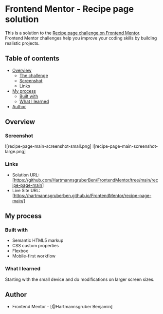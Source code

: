 # Frontend Mentor - Recipe page solution

This is a solution to the [Recipe page challenge on Frontend Mentor](https://www.frontendmentor.io/challenges/recipe-page-KiTsR8QQKm). Frontend Mentor challenges help you improve your coding skills by building realistic projects. 

## Table of contents

- [Overview](#overview)
  - [The challenge](#the-challenge)
  - [Screenshot](#screenshot)
  - [Links](#links)
- [My process](#my-process)
  - [Built with](#built-with)
  - [What I learned](#what-i-learned)
- [Author](#author)


## Overview

### Screenshot

![recipe-page-main-screenshot-small.png]
![recipe-page-main-screenshot-large.png]


### Links

- Solution URL: [https://github.com/HartmannsgruberBen/FrontendMentor/tree/main/recipe-page-main]
- Live Site URL: [https://hartmannsgruberben.github.io/FrontendMentor/recipe-page-main/]


## My process

### Built with

- Semantic HTML5 markup
- CSS custom properties
- Flexbox
- Mobile-first workflow

### What I learned
Starting with the small device and do modifications on larger screen sizes.


## Author

- Frontend Mentor - [@Hartmannsgruber Benjamin]

